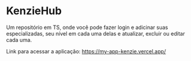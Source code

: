 # KenzieHub

Um repositório em TS, onde você pode fazer login e adicinar suas especializadas, seu nível em cada uma delas e atualizar, excluir ou editar cada uma.

Link para acessar a aplicação: https://my-app-kenzie.vercel.app/

